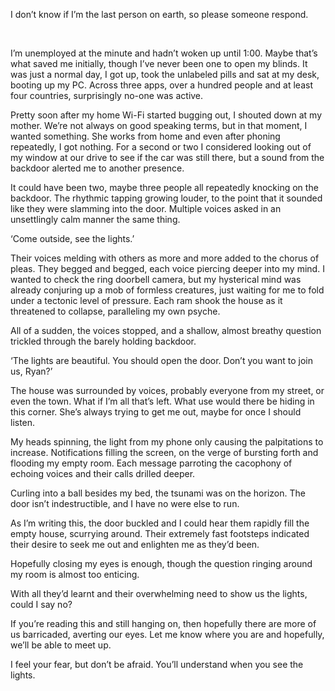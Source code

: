 I don’t know if I’m the last person on earth, so please someone respond.

 

I’m unemployed at the minute and hadn’t woken up until 1:00. Maybe that’s what saved me initially, though I’ve never been one to open my blinds. It was just a normal day, I got up, took the unlabeled pills and sat at my desk, booting up my PC. Across three apps, over a hundred people and at least four countries, surprisingly no-one was active.



Pretty soon after my home Wi-Fi started bugging out, I shouted down at my mother. We’re not always on good speaking terms, but in that moment, I wanted something. She works from home and even after phoning repeatedly, I got nothing. For a second or two I considered looking out of my window at our drive to see if the car was still there, but a sound from the backdoor alerted me to another presence.



It could have been two, maybe three people all repeatedly knocking on the backdoor. The rhythmic tapping growing louder, to the point that it sounded like they were slamming into the door. Multiple voices asked in an unsettlingly calm manner the same thing.



‘Come outside, see the lights.’



Their voices melding with others as more and more added to the chorus of pleas. They begged and begged, each voice piercing deeper into my mind. I wanted to check the ring doorbell camera, but my hysterical mind was already conjuring up a mob of formless creatures, just waiting for me to fold under a tectonic level of pressure. Each ram shook the house as it threatened to collapse, paralleling my own psyche.



All of a sudden, the voices stopped, and a shallow, almost breathy question trickled through the barely holding backdoor.



‘The lights are beautiful. You should open the door. Don’t you want to join us, Ryan?’



The house was surrounded by voices, probably everyone from my street, or even the town. What if I’m all that’s left. What use would there be hiding in this corner. She’s always trying to get me out, maybe for once I should listen.



My heads spinning, the light from my phone only causing the palpitations to increase. Notifications filling the screen, on the verge of bursting forth and flooding my empty room. Each message parroting the cacophony of echoing voices and their calls drilled deeper.



Curling into a ball besides my bed, the tsunami was on the horizon. The door isn’t indestructible, and I have no were else to run.



As I’m writing this, the door buckled and I could hear them rapidly fill the empty house, scurrying around. Their extremely fast footsteps indicated their desire to seek me out and enlighten me as they’d been.



Hopefully closing my eyes is enough, though the question ringing around my room is almost too enticing.



With all they’d learnt and their overwhelming need to show us the lights, could I say no?



If you’re reading this and still hanging on, then hopefully there are more of us barricaded, averting our eyes. Let me know where you are and hopefully, we’ll be able to meet up.



I feel your fear, but don’t be afraid. You’ll understand when you see the lights.
